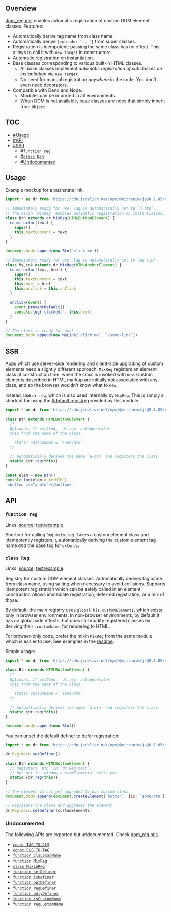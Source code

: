 ## Overview

[dom_reg.mjs](../dom_reg.mjs) enables automatic registration of custom DOM element classes. Features:

  * Automatically derive tag name from class name.
  * Automatically derive `{extends: '...'}` from super classes.
  * Registration is idempotent: passing the same class has no effect. This allows to call it with `new.target` in constructors.
  * Automatic registration on instantiation.
  * Base classes corresponding to various built-in HTML classes.
    * All base classes implement _automatic registration of subclasses on instantiation_ via `new.target`.
    * No need for manual registration _anywhere_ in the code. You don't even need decorators.
  * Compatible with Deno and Node.
    * Modules can be imported in all environments.
    * When DOM is not available, base classes are nops that simply inherit from `Object`.

## TOC

* [#Usage](#usage)
* [#API](#api)
* [#SSR](#ssr)
  * [#`function reg`](#function-reg)
  * [#`class Reg`](#class-reg)
  * [#Undocumented](#undocumented)

## Usage

Example mockup for a pushstate link.

```js
import * as dr from 'https://cdn.jsdelivr.net/npm/@mitranim/js@0.1.85/dom_reg.mjs'

// Immediately ready for use. Tag is automatically set to `a-btn`.
// The mixin `MixReg` enables automatic registration on instantiation.
class Btn extends dr.MixReg(HTMLButtonElement) {
  constructor(text) {
    super()
    this.textContent = text
  }
}

document.body.append(new Btn(`click me`))

// Immediately ready for use. Tag is automatically set to `my-link`.
class MyLink extends dr.MixReg(HTMLAnchorElement) {
  constructor(text, href) {
    super()
    this.textContent = text
    this.href = href
    this.onclick = this.onClick
  }

  onClick(event) {
    event.preventDefault()
    console.log(`clicked:`, this.href)
  }
}

// The class is ready for use!
document.body.append(new MyLink(`click me`, `/some-link`))
```

## SSR

Apps which use server-side rendering and client-side upgrading of custom elements need a slightly different approach. `MixReg` registers an element class at construction time, when the class is invoked with `new`. Custom elements described in HTML markup are initially not associated with any class, and so the browser wouldn't know what to `new`.

Instead, use `dr.reg`, which is also used internally by `MixReg`. This is simply a shortcut for using the [#default registry](#class-reg) provided by this module.

```js
import * as dr from 'https://cdn.jsdelivr.net/npm/@mitranim/js@0.1.85/dom_reg.mjs'

class Btn extends HTMLButtonElement {
  /*
  Optional. If omitted, `dr.reg` autogenerates
  this from the name of the class.

    static customName = `some-btn`
  */

  // Automatically derives the name `a-btn` and registers the class.
  static {dr.reg(this)}
}

const elem = new Btn()
console.log(elem.outerHTML)
`<button is="a-btn"></button>`
```

## API

### `function reg`

Links: [source](../dom_reg.mjs#L148); [test/example](../test/dom_reg_test.mjs#L15).

Shortcut for calling `Reg.main.reg`. Takes a custom element class and idempotently registers it, automatically deriving the custom element tag name _and_ the base tag for `extends`.

### `class Reg`

Links: [source](../dom_reg.mjs#L150); [test/example](../test/dom_reg_test.mjs#L21).

Registry for custom DOM element classes. Automatically derives tag name from class name, using salting when necessary to avoid collisions. Supports idempotent registration which can be safely called in an element constructor. Allows immediate registration, deferred registration, or a mix of those.

By default, the main registry uses `globalThis.customElements`, which exists only in browser environments. In non-browser environments, by default it has no global side effects, but does still modify registered classes by deriving their `.customName`, for rendering to HTML.

For browser-only code, prefer the mixin `MixReg` from the same module which is easier to use. See examples in the [readme](dom_reg_readme.md).

Simple usage:

```js
import * as dr from 'https://cdn.jsdelivr.net/npm/@mitranim/js@0.1.85/dom_reg.mjs'

class Btn extends HTMLButtonElement {
  /*
  Optional. If omitted, `dr.reg` autogenerates
  this from the name of the class.

    static customName = `some-btn`
  */

  // Automatically derives the name `a-btn` and registers the class.
  static {dr.reg(this)}
}

document.body.append(new Btn())
```

You can unset the default definer to defer registration:

```js
import * as dr from 'https://cdn.jsdelivr.net/npm/@mitranim/js@0.1.85/dom_reg.mjs'

dr.Reg.main.setDefiner()

class Btn extends HTMLButtonElement {
  // Registers `Btn` in `dr.Reg.main`,
  // but not in `window.customElements` quite yet.
  static {dr.reg(this)}
}

// The element is not yet upgraded to our custom class.
document.body.append(document.createElement(`button`, {is: `some-btn`}))

// Registers the class and upgrades the element.
dr.Reg.main.setDefiner(customElements)
```

### Undocumented

The following APIs are exported but undocumented. Check [dom_reg.mjs](../dom_reg.mjs).

  * [`const TAG_TO_CLS`](../dom_reg.mjs#L8)
  * [`const CLS_TO_TAG`](../dom_reg.mjs#L95)
  * [`function clsLocalName`](../dom_reg.mjs#L113)
  * [`function MixReg`](../dom_reg.mjs#L133)
  * [`class MixinReg`](../dom_reg.mjs#L135)
  * [`function setDefiner`](../dom_reg.mjs#L146)
  * [`function isDefiner`](../dom_reg.mjs#L255)
  * [`function optDefiner`](../dom_reg.mjs#L256)
  * [`function reqDefiner`](../dom_reg.mjs#L257)
  * [`function onlyDefiner`](../dom_reg.mjs#L258)
  * [`function isCustomName`](../dom_reg.mjs#L263)
  * [`function reqCustomName`](../dom_reg.mjs#L267)
